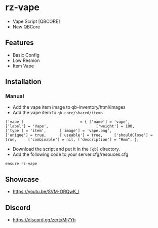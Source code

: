 # rz-vape
- Vape Script [QBCORE]
- New QBCore

## Features
- Basic Config
- Low Resmon
- Item Vape

## Installation
### Manual
- Add the vape item image to qb-inventory/html/images
- Add the vape item to `qb-core/shared/items` 
```
['vape'] 						 = { ['name'] = 'vape', 						['label'] = 'Vape', 					['weight'] = 100, 		['type'] = 'item', 		['image'] = 'vape.png',					['unique'] = true, 		['useable'] = true, 	['shouldClose'] = true, 	['combinable'] = nil, ['description'] = "Hmm", },
```
- Download the script and put it in the `[qb]` directory.
- Add the following code to your server.cfg/resouces.cfg
```
ensure rz-vape
```
## Showcase
- https://youtu.be/SVM-ORQwK_I
## Discord
- https://discord.gg/zertxMj7Yh
